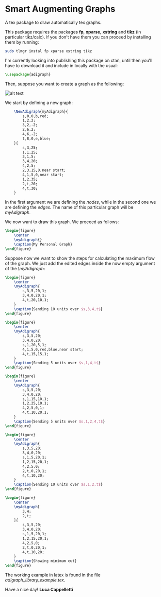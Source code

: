 # Smart Augmenting Graphs
A tex package to draw automatically tex graphs.

This package requires the packages **fp**, **xparse**, **xstring** and **tikz** (in particular tikz/calc). If you don't have them you can proceed by installing them by running:

```bash
sudo tlmgr instal fp xparse xstring tikz
```

I'm currently looking into publishing this package on ctan, until then you'll have to download it and include in locally with the usual:

```latex
\usepackage{adigraph}
```

Then, suppose you want to create a graph as the following:

![alt text][graph]

We start by defining a new graph:

```latex
    \NewAdigraph{myAdigraph}{
        s,0,0,b,red;
        1,2,2;
        3,2,-2;
        2,6,2;
        4,6,-2;
        t,8,0,e,blue;
    }{
        s,3,25;
        s,1,25;
        3,1,5;
        3,4,20;
        4,2,5;
        2,3,15,0,near start;
        4,1,5,0,near start;
        1,2,35;
        2,t,20;
        4,t,30;
    }
```

In the first argument we are defining the *nodes*, while in the second one we are defining the *edges*. The name of this particular graph will be *myAdigraph*.

We now want to draw this graph. We proceed as follows:

```latex
\begin{figure}
    \center
    \myAdigraph{}
    \caption{My Personal Graph}
\end{figure}
```

Suppose now we want to show the steps for calculating the maximum flow of the graph. We just add the edited edges inside the now empty argument of the *\myAdigraph*:

```latex
\begin{figure}
    \center
    \myAdigraph{
        s,3,5,20,1;
        3,4,0,20,1;
        4,t,20,10,1;
    }
    \caption{Sending 10 units over $s,3,4,t$}
\end{figure}

\begin{figure}
    \center
    \myAdigraph{
        s,3,5,20;
        3,4,0,20;
        s,1,20,5,1;
        4,1,5,0,red,blue,near start;
        4,t,15,15,1;
    }
    \caption{Sending 5 units over $s,1,4,t$}
\end{figure}

\begin{figure}
    \center
    \myAdigraph{
        s,3,5,20;
        3,4,0,20;
        s,1,15,10,1;
        1,2,25,10,1;
        4,2,5,0,1;
        4,t,10,20,1;
    }
    \caption{Sending 5 units over $s,1,2,4,t$}
\end{figure}

\begin{figure}
    \center
    \myAdigraph{
        s,3,5,20;
        3,4,0,20;
        s,1,5,20,1;
        1,2,15,20,1;
        4,2,5,0;
        2,t,0,20,1;
        4,t,10,20;
    }
    \caption{Sending 10 units over $s,1,2,t$}
\end{figure}

\begin{figure}
    \center
    \myAdigraph[
        3,4;
        2,t;
    ]{
        s,3,5,20;
        3,4,0,20;
        s,1,5,20,1;
        1,2,15,20,1;
        4,2,5,0;
        2,t,0,20,1;
        4,t,10,20;
    }
    \caption{Showing minimum cut}
\end{figure}
```

The working example in latex is found in the file *adigraph_library_example.tex*.

Have a nice day!
**Luca Cappelletti**

[graph]: https://github.com/LucaCappelletti94/smart_augmenting_graphs/blob/master/img_examples/example_1.jpg?raw=true "Example_1"